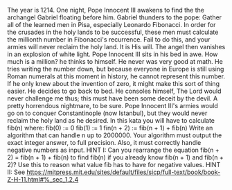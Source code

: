 The year is 1214. One night, Pope Innocent III awakens to find the the archangel Gabriel floating before him. Gabriel thunders to the pope:
Gather all of the learned men in Pisa, especially Leonardo Fibonacci. In order for the crusades in the holy lands to be successful, these men must calculate the millionth number in Fibonacci's recurrence. Fail to do this, and your armies will never reclaim the holy land. It is His will.
The angel then vanishes in an explosion of white light.
Pope Innocent III sits in his bed in awe. How much is a million? he thinks to himself. He never was very good at math.
He tries writing the number down, but because everyone in Europe is still using Roman numerals at this moment in history, he cannot represent this number. If he only knew about the invention of zero, it might make this sort of thing easier.
He decides to go back to bed. He consoles himself, The Lord would never challenge me thus; this must have been some deceit by the devil. A pretty horrendous nightmare, to be sure.
Pope Innocent III's armies would go on to conquer Constantinople (now Istanbul), but they would never reclaim the holy land as he desired.
In this kata you will have to calculate fib(n) where:
fib(0) := 0
fib(1) := 1
fin(n + 2) := fib(n + 1) + fib(n)
Write an algorithm that can handle n up to 2000000.
Your algorithm must output the exact integer answer, to full precision. Also, it must correctly handle negative numbers as input.
HINT I: Can you rearrange the equation fib(n + 2) = fib(n + 1) + fib(n) to find fib(n) if you already know fib(n + 1) and fib(n + 2)? Use this to reason what value fib has to have for negative values.
HINT II: See https://mitpress.mit.edu/sites/default/files/sicp/full-text/book/book-Z-H-11.html#%_sec_1.2.4